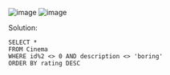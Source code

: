 ![image](https://github.com/user-attachments/assets/77ac8e95-d785-4e36-90c8-3d77acc5bc05)
![image](https://github.com/user-attachments/assets/3af55fed-5db8-4ca4-925e-71e70c60c2b1)

Solution:
```
SELECT *
FROM Cinema
WHERE id%2 <> 0 AND description <> 'boring'
ORDER BY rating DESC
```
